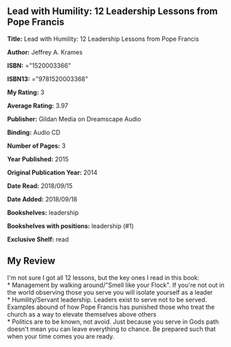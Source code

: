 ## Lead with Humility: 12 Leadership Lessons from Pope Francis

**Title:** Lead with Humility: 12 Leadership Lessons from Pope Francis

**Author:** Jeffrey A. Krames

**ISBN:** ="1520003366"

**ISBN13:** ="9781520003368"

**My Rating:** 3

**Average Rating:** 3.97

**Publisher:** Gildan Media on Dreamscape Audio

**Binding:** Audio CD

**Number of Pages:** 3

**Year Published:** 2015

**Original Publication Year:** 2014

**Date Read:** 2018/09/15

**Date Added:** 2018/09/18

**Bookshelves:** leadership

**Bookshelves with positions:** leadership (#1)

**Exclusive Shelf:** read


## My Review

I'm not sure I got all 12 lessons, but the key ones I read in this book:<br/>* Management by walking around/"Smell like your Flock". If you're not out in the world observing those you serve you will isolate yourself as a leader<br/>* Humility/Servant leadership. Leaders exist to serve not to be served. Examples abound of how Pope Francis has punished those who treat the church as  a way to elevate themselves above others<br/>* Politics are to be known, not avoid. Just because you serve in Gods path doesn't mean you can leave everything to chance. Be prepared such that when your time comes you are ready.
